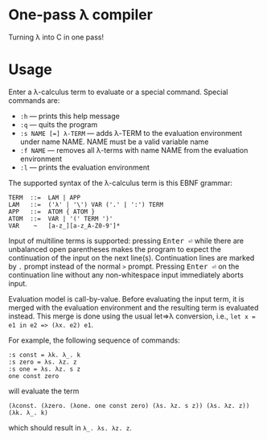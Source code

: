 # One-pass λ compiler
Turning λ into C in one pass!

# Usage

Enter a λ-calculus term to evaluate or a special command. Special commands are:

* `:h` — prints this help message
* `:q` — quits the program
* `:s NAME [=] λ-TERM` — adds λ-TERM to the evaluation environment under name NAME. NAME must be a valid variable name
* `:f NAME` — removes all λ-terms with name NAME from the evaluation environment
* `:l` — prints the evaluation environment

The supported syntax of the λ-calculus term is this EBNF grammar:

    TERM  ::=  LAM | APP
    LAM   ::=  ('λ' | '\') VAR ('.' | ':') TERM
    APP   ::=  ATOM { ATOM }
    ATOM  ::=  VAR | '(' TERM ')'
    VAR    ~   [a-z_][a-z_A-Z0-9']*

Input of multiline terms is supported: pressing <kbd>Enter ⏎</kbd> while there are unbalanced open parentheses makes the program to expect the continuation of the input on the next line(s). Continuation lines are marked by `.` prompt instead of the normal `>` prompt. Pressing <kbd>Enter ⏎</kbd> on the continuation line without any non-whitespace input immediately aborts input.

Evaluation model is call-by-value. Before evaluating the input term, it is merged with the evaluation environment and the resulting term is evaluated instead. This merge is done using the usual let=>λ conversion, i.e., `let x = e1 in e2 => (λx. e2) e1`.

For example, the following sequence of commands:

    :s const = λk. λ_. k
    :s zero = λs. λz. z
    :s one = λs. λz. s z
    one const zero

will evaluate the term

    (λconst. (λzero. (λone. one const zero) (λs. λz. s z)) (λs. λz. z)) (λk. λ_. k)

which should result in `λ_. λs. λz. z`.

